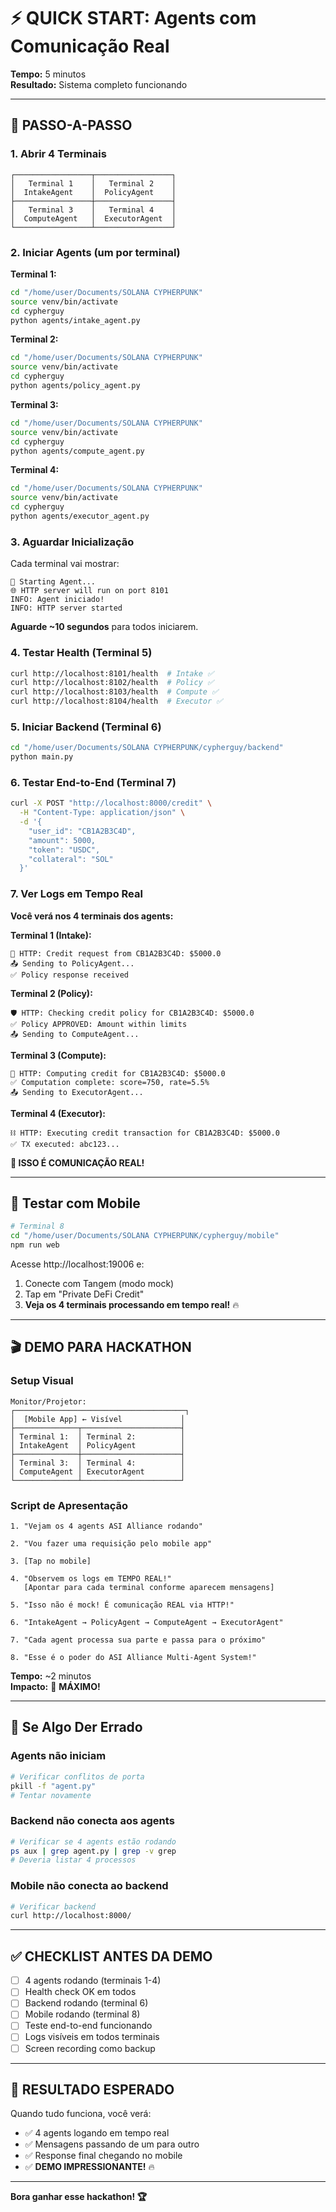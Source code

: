 # ⚡ QUICK START: Agents com Comunicação Real

**Tempo:** 5 minutos  
**Resultado:** Sistema completo funcionando

---

## 🚀 PASSO-A-PASSO

### 1. Abrir 4 Terminais

```
┌─────────────────┬─────────────────┐
│   Terminal 1    │   Terminal 2    │
│  IntakeAgent    │  PolicyAgent    │
├─────────────────┼─────────────────┤
│   Terminal 3    │   Terminal 4    │
│  ComputeAgent   │  ExecutorAgent  │
└─────────────────┴─────────────────┘
```

### 2. Iniciar Agents (um por terminal)

**Terminal 1:**
```bash
cd "/home/user/Documents/SOLANA CYPHERPUNK"
source venv/bin/activate
cd cypherguy
python agents/intake_agent.py
```

**Terminal 2:**
```bash
cd "/home/user/Documents/SOLANA CYPHERPUNK"
source venv/bin/activate
cd cypherguy
python agents/policy_agent.py
```

**Terminal 3:**
```bash
cd "/home/user/Documents/SOLANA CYPHERPUNK"
source venv/bin/activate
cd cypherguy
python agents/compute_agent.py
```

**Terminal 4:**
```bash
cd "/home/user/Documents/SOLANA CYPHERPUNK"
source venv/bin/activate
cd cypherguy
python agents/executor_agent.py
```

### 3. Aguardar Inicialização

Cada terminal vai mostrar:
```
🦸 Starting Agent...
🌐 HTTP server will run on port 8101
INFO: Agent iniciado!
INFO: HTTP server started
```

**Aguarde ~10 segundos** para todos iniciarem.

### 4. Testar Health (Terminal 5)

```bash
curl http://localhost:8101/health  # Intake ✅
curl http://localhost:8102/health  # Policy ✅
curl http://localhost:8103/health  # Compute ✅
curl http://localhost:8104/health  # Executor ✅
```

### 5. Iniciar Backend (Terminal 6)

```bash
cd "/home/user/Documents/SOLANA CYPHERPUNK/cypherguy/backend"
python main.py
```

### 6. Testar End-to-End (Terminal 7)

```bash
curl -X POST "http://localhost:8000/credit" \
  -H "Content-Type: application/json" \
  -d '{
    "user_id": "CB1A2B3C4D",
    "amount": 5000,
    "token": "USDC",
    "collateral": "SOL"
  }'
```

### 7. Ver Logs em Tempo Real

**Você verá nos 4 terminais dos agents:**

**Terminal 1 (Intake):**
```
🔵 HTTP: Credit request from CB1A2B3C4D: $5000.0
📤 Sending to PolicyAgent...
✅ Policy response received
```

**Terminal 2 (Policy):**
```
🛡️ HTTP: Checking credit policy for CB1A2B3C4D: $5000.0
✅ Policy APPROVED: Amount within limits
📤 Sending to ComputeAgent...
```

**Terminal 3 (Compute):**
```
🧮 HTTP: Computing credit for CB1A2B3C4D: $5000.0
✅ Computation complete: score=750, rate=5.5%
📤 Sending to ExecutorAgent...
```

**Terminal 4 (Executor):**
```
⛓️ HTTP: Executing credit transaction for CB1A2B3C4D: $5000.0
✅ TX executed: abc123...
```

**🎉 ISSO É COMUNICAÇÃO REAL!**

---

## 📱 Testar com Mobile

```bash
# Terminal 8
cd "/home/user/Documents/SOLANA CYPHERPUNK/cypherguy/mobile"
npm run web
```

Acesse http://localhost:19006 e:
1. Conecte com Tangem (modo mock)
2. Tap em "Private DeFi Credit"
3. **Veja os 4 terminais processando em tempo real!** 🔥

---

## 🎬 DEMO PARA HACKATHON

### Setup Visual

```
Monitor/Projetor:
┌──────────────────────────────────────┐
│  [Mobile App] ← Visível             │
├──────────────┬──────────────────────┤
│ Terminal 1:  │ Terminal 2:          │
│ IntakeAgent  │ PolicyAgent          │
├──────────────┼──────────────────────┤
│ Terminal 3:  │ Terminal 4:          │
│ ComputeAgent │ ExecutorAgent        │
└──────────────┴──────────────────────┘
```

### Script de Apresentação

```
1. "Vejam os 4 agents ASI Alliance rodando"

2. "Vou fazer uma requisição pelo mobile app"

3. [Tap no mobile]

4. "Observem os logs em TEMPO REAL!"
   [Apontar para cada terminal conforme aparecem mensagens]

5. "Isso não é mock! É comunicação REAL via HTTP!"

6. "IntakeAgent → PolicyAgent → ComputeAgent → ExecutorAgent"

7. "Cada agent processa sua parte e passa para o próximo"

8. "Esse é o poder do ASI Alliance Multi-Agent System!"
```

**Tempo:** ~2 minutos  
**Impacto:** 🚀 **MÁXIMO!**

---

## 🐛 Se Algo Der Errado

### Agents não iniciam
```bash
# Verificar conflitos de porta
pkill -f "agent.py"
# Tentar novamente
```

### Backend não conecta aos agents
```bash
# Verificar se 4 agents estão rodando
ps aux | grep agent.py | grep -v grep
# Deveria listar 4 processos
```

### Mobile não conecta ao backend
```bash
# Verificar backend
curl http://localhost:8000/
```

---

## ✅ CHECKLIST ANTES DA DEMO

- [ ] 4 agents rodando (terminais 1-4)
- [ ] Health check OK em todos
- [ ] Backend rodando (terminal 6)
- [ ] Mobile rodando (terminal 8)
- [ ] Teste end-to-end funcionando
- [ ] Logs visíveis em todos terminais
- [ ] Screen recording como backup

---

## 🎯 RESULTADO ESPERADO

Quando tudo funciona, você verá:
- ✅ 4 agents logando em tempo real
- ✅ Mensagens passando de um para outro
- ✅ Response final chegando no mobile
- ✅ **DEMO IMPRESSIONANTE!** 🔥

---

**Bora ganhar esse hackathon! 🏆**

